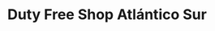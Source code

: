 ---
title: "Duty Free Shop Atlántico Sur"
url: /rio-grande/duty-free-shop-atlantico-sur/
shop: Einkaufszentrum
---